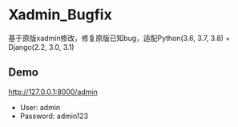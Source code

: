 # Xadmin_Bugfix

基于原版xadmin修改，修复原版已知bug，适配Python(3.6, 3.7, 3.8) + Django(2.2, 3.0, 3.1)

Demo
---------

http://127.0.0.1:8000/admin

-  User: admin
-  Password: admin123

